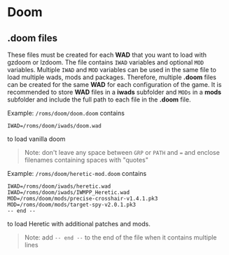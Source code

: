 # Doom

## .doom files
These files must be created for each **WAD** that you want to load with gzdoom or lzdoom. The file contains `IWAD` variables and optional `MOD` variables. Multiple `IWAD` and `MOD` variables can be used in the same file to load multiple wads, mods and packages. Therefore, multiple **.doom** files can be created for the same **WAD** for each configuration of the game. It is recommended to store **WAD** files in a **iwads** subfolder and `MODs` in a **mods** subfolder and include the full path to each file in the **.doom** file.

Example: `/roms/doom/doom.doom` contains
```
IWAD=/roms/doom/iwads/doom.wad
```
to load vanilla doom
> Note: don't leave any space between `GRP` or `PATH` and `=` and enclose filenames containing spaces with "quotes"

Example: `/roms/doom/heretic-mod.doom` contains
```
IWAD=/roms/doom/iwads/heretic.wad
IWAD=/roms/doom/iwads/IWMPP_Heretic.wad
MOD=/roms/doom/mods/precise-crosshair-v1.4.1.pk3
MOD=/roms/doom/mods/target-spy-v2.0.1.pk3
-- end --
```
to load Heretic with additional patches and mods.
> Note: add `-- end --` to the end of the file when it contains multiple lines